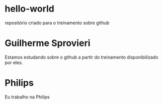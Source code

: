 # hello-world
repositório criado para o treinamento sobre github
# Guilherme Sprovieri
Estamos estudando sobre o github a partir do treinamento disponibilizado por eles.
# Philips
Eu trabalho na Philips
